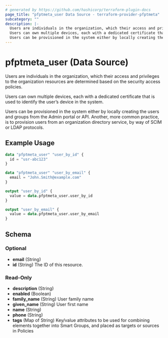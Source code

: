 ```yaml
---
# generated by https://github.com/hashicorp/terraform-plugin-docs
page_title: "pfptmeta_user Data Source - terraform-provider-pfptmeta"
subcategory: ""
description: |-
  Users are individuals in the organization, which their access and privileges to the organization resources are determined based on the security access policies.
  Users can own multiple devices, each with a dedicated certificate that is used to identify the user’s device in the system.
  Users can be provisioned in the system either by locally creating the users and groups from the Admin portal or API. Another, more common practice, is to provision users from an organization directory service, by way of SCIM or LDAP protocols.
---
```


# pfptmeta_user (Data Source)

Users are individuals in the organization, which their access and privileges to the organization resources are determined based on the security access policies.

Users can own multiple devices, each with a dedicated certificate that is used to identify the user’s device in the system.

Users can be provisioned in the system either by locally creating the users and groups from the Admin portal or API. Another, more common practice, is to provision users from an organization directory service, by way of SCIM or LDAP protocols.

## Example Usage

```terraform
data "pfptmeta_user" "user_by_id" {
  id = "usr-abc123"
}

data "pfptmeta_user" "user_by_email" {
  email = "John.Smith@example.com"
}

output "user_by_id" {
  value = data.pfptmeta_user.user_by_id
}

output "user_by_email" {
  value = data.pfptmeta_user.user_by_email
}
```

<!-- schema generated by tfplugindocs -->
## Schema

### Optional

- **email** (String)
- **id** (String) The ID of this resource.

### Read-Only

- **description** (String)
- **enabled** (Boolean)
- **family_name** (String) User family name
- **given_name** (String) User first name
- **name** (String)
- **phone** (String)
- **tags** (Map of String) Key/value attributes to be used for combining elements together into Smart Groups, and placed as targets or sources in Policies


